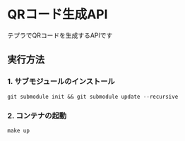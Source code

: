 # QRコード生成API
テプラでQRコードを生成するAPIです

## 実行方法
### 1. サブモジュールのインストール

```shell
git submodule init && git submodule update --recursive
```

### 2. コンテナの起動

```shell
make up
```

